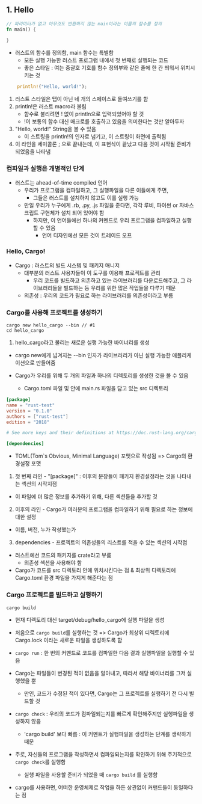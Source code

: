 ## 1. Hello

```rust
// 파라미터가 없고 아무것도 반환하지 않는 main이라는 이름의 함수를 정의
fn main() {
    
} 
```
-  러스트의 함수를 정의함, main 함수는 특별함 
   - 모든 실행 가능한 러스트 프로그램 내에서 첫 번째로 실행되는 코드
   - 좋은 스타일 : 여는 중괄호 기호를 함수 정의부와 같은 줄에 한 칸 띄워서 위치시키는 것
```rust
    println!("Hello, world!");
```
1. 러스트 스타일은 탭이 아닌 네 개의 스페이스로 들여쓰기를 함 
2. println!은 러스트 macro라 불림 
    - 함수로 불리려면 ! 없이 println으로 입력되었어야 할 것 
    - !이 보통의 함수 대신 매크로를 호출하고 있음을 의미한다는 것만 알아두자
3. "Hello, world!" String을 볼 수 있음 
    - 이 스트링을 println!의 인자로 넘기고, 이 스트링이 화면에 출력됨
4. 이 라인을 세미콜론 ; 으로 끝내는데,  이 표현식이 끝났고 다음 것이 시작될 준비가 되었음을 나타냄

### 컴파일과 실행은 개별적인 단계

- 러스트는 ahead-of-time compiled 언어
  - 우리가 프로그램을 컴파일하고, 그 실행파일을 다른 이들에게 주면, 
    - 그들은 러스트를 설치하지 않고도 이를 실행 가능 
  - 만일 우리가 누구에게 .rb, .py, .js 파일을 준다면, 
    각각 루비, 파이썬 or 자바스크립트 구현체가 설치 되어 있어야 함
    - 하지만, 이 언어들에선 하나의 커멘드로 우리 프로그램을 컴파일하고 실행할 수 있음
      - 언어 디자인에선 모든 것이 트레이드 오프

### Hello, Cargo!

- Cargo : 러스트의 빌드 시스템 및 패키지 매니저 
  - 대부분의 러스트 사용자들이 이 도구를 이용해 프로젝트를 관리
    - 우리 코드를 빌드하고 의존하고 있는 라이브러리를 다운로드해주고, 그 라이브러리들을 빌드하는 등 
      우리를 위한 많은 작업들을 다루기 때문
  - 의존성 : 우리의 코드가 필요로 하는 라이브러리를 의존성이라고 부름 
    
### Cargo를 사용해 프로젝트를 생성하기 

```shell
cargo new hello_cargo --bin // #1
cd hello_cargo 
```
1. hello_cargo라고 불리는 새로운 실행 가능한 바이너리를 생성 
  - cargo new에게 넘겨지는 --bin 인자가 라이브러리가 아닌 실행 가능한 애플리케이션으로 만들어줌 

- Cargo가 우리를 위해 두 개의 파일과 하나의 디렉토리를 생성한 것을 볼 수 있음 
  - Cargo.toml 파일 및 안에 main.rs 파일을 담고 있는 src 디렉토리 
    
```toml
[package]
name = "rust-test"
version = "0.1.0"
authors = ["rust-test"]
edition = "2018"

# See more keys and their definitions at https://doc.rust-lang.org/cargo/reference/manifest.html

[dependencies]

```
- TOML(Tom`s Obvious, Minimal Language) 포맷으로 작성됨 => Cargo의 환경설정 포맷
1. 첫 번째 라인 - "[package]" : 이후의 문장들이 패키지 환경설정라는 것을 나타내는 섹션의 시작지점
  - 이 파일에 더 많은 정보를 추가하기 위해, 다른 섹션들을 추가할 것 
2. 이후의 라인 - Cargo가 여러분의 프로그램을 컴파일하기 위해 필요로 하는 정보에 대한 설정 
  - 이름, 버전, 누가 작성했는가 
3. dependencies - 프로젝트의 의존성들의 리스트를 적을 수 있는 섹션의 시작점 

- 러스트에선 코드의 패키지를 crate라고 부름 
  - 의존성 섹션을 사용해야 함 
- Cargo가 코드를 src 디렉토리 안에 위치시킨다는 점 & 최상위 디렉토리에 Cargo.toml 환경 파일을 가지게 해준다는 점 

### Cargo 프로젝트를 빌드하고 실행하기 

```shell
cargo build 
```
- 현재 디렉토리 대신 target/debug/hello_cargo에 실행 파일을 생성 

- 처음으로 `cargo build`를 실행하는 것 => Cargo가 최상위 디렉토리에 Cargo.lock 이라는 새로운 파일을 생성하도록 함 

- `cargo run` : 한 번의 커멘드로 코드를 컴파일한 다음 결과 실행파일을 실행할 수 있음 

- Cargo는 파일들이 변경된 적이 없음을 알아내고, 따라서 해당 바이너리를 그저 실행했을 뿐 
  - 만인, 코드가 수정된 적이 있다면, Cargo는 그 프로젝트를 실행하기 전 다시 빌드할 것

- `cargo check` : 우리의 코드가 컴파일되는지를 빠르게 확인해주지만 실행파일을 생성하지 않음 
  - 'cargo build' 보다 빠름 : 이 커멘트가 실행파일을 생성하는 단계를 생략하기 때문
- 주로, 자신들의 프로그램을 작성하면서 컴파일되는지를 확인하기 위해 주기적으로 `cargo check`를 실행함 
  - 실행 파일을 사용할 준비가 되었을 때 `cargo build` 를 실행함 
    
- cargo를 사용하면, 어떠한 운영체제로 작업을 하든 상관없이 커맨드들이 동일하다는 점 

